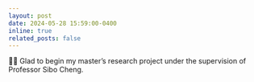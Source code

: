 ```yaml
---
layout: post
date: 2024-05-28 15:59:00-0400
inline: true
related_posts: false
---
```


🎉🎉 Glad to begin my master’s research project under the supervision of Professor Sibo Cheng.

